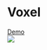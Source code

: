 Voxel
=====
<a href="http://nxxcxx.github.io/voxel/" target="_blank">Demo</a>
<br/>
![](https://raw.githubusercontent.com/nxxcxx/voxel/gh-pages/screenshot.jpg)
